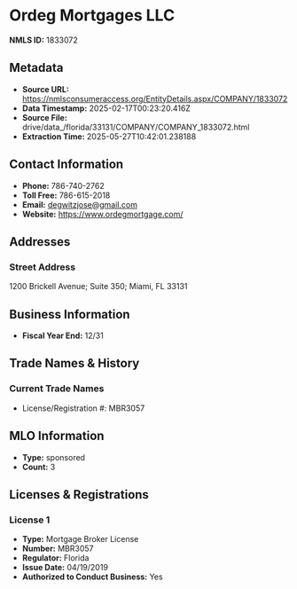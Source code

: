 # Ordeg Mortgages LLC

**NMLS ID:** 1833072

## Metadata
- **Source URL:** https://nmlsconsumeraccess.org/EntityDetails.aspx/COMPANY/1833072
- **Data Timestamp:** 2025-02-17T00:23:20.416Z
- **Source File:** drive/data_/florida/33131/COMPANY/COMPANY_1833072.html
- **Extraction Time:** 2025-05-27T10:42:01.238188

## Contact Information
- **Phone:** 786-740-2762
- **Toll Free:** 786-615-2018
- **Email:** degwitzjose@gmail.com
- **Website:** https://www.ordegmortgage.com/

## Addresses
### Street Address
1200 Brickell Avenue; Suite 350; Miami, FL 33131

## Business Information
- **Fiscal Year End:** 12/31

## Trade Names & History
### Current Trade Names
- License/Registration #: MBR3057

## MLO Information
- **Type:** sponsored
- **Count:** 3

## Licenses & Registrations

### License 1
- **Type:** Mortgage Broker License
- **Number:** MBR3057
- **Regulator:** Florida
- **Issue Date:** 04/19/2019
- **Authorized to Conduct Business:** Yes
